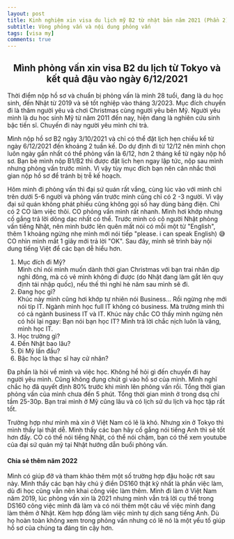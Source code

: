 ```yaml
---
layout: post
title: Kinh nghiệm xin visa du lịch mỹ B2 từ nhật bản năm 2021 (Phần 2)
subtitle: Vòng phỏng vấn và nội dung phỏng vấn
tags: [visa my]
comments: true
---
```


<h2 align="center"> Mình phỏng vấn xin visa B2 du lịch từ Tokyo và kết quả đậu vào ngày 6/12/2021 </h2>

Thời điểm nộp hồ sơ và chuẩn bị phỏng vấn là mình 28 tuổi, đang là du học sinh, đến Nhật từ 2019 và sẽ tốt nghiệp vào tháng 3/2023. Mục đích chuyến đi là thăm người yêu và chơi Christmas cùng người yêu bên Mỹ. Người yêu mình là du học sinh Mỹ từ năm 2011 đến nay, hiện đang là nghiên cứu sinh bậc tiến sĩ. Chuyến đi này người yêu mình chi trả.

Mình nộp hồ sơ B2 ngày 3/10/2021 và chỉ có thể đặt lịch hẹn chiều kể từ ngày 6/12/2021 đến khoảng 2 tuần kế. Do dự định đi từ 12/12 nên mình chọn luôn ngày gần nhất có thể phỏng vấn là 6/12, hơn 2 tháng kể từ ngày nộp hồ sơ. Bạn bè mình nộp B1/B2 thì được đặt lịch hẹn ngay lập tức, nộp sau mình nhưng phỏng vấn trước mình. Vì vậy tùy mục đích bạn nên cân nhắc thời gian nộp hồ sơ để tránh bị trễ kế hoạch.

Hôm mình đi phỏng vấn thì đại sứ quán rất vắng, cùng lúc vào với mình chỉ trên dưới 5-6 người và phỏng vấn trước mình cũng chỉ có 2 -3 người. Vì vậy đại sứ quán không phát phiếu cũng không gọi số hay dùng bảng điện. Chỉ có 2 CO làm việc thôi. CO phỏng vấn mình rất nhanh. Mình hơi khớp nhưng cố gắng trả lời dõng dạc nhất có thể. Trước mình có cô người Nhật phỏng vấn tiếng Nhật, nên mình bước lên quên mất nói có mỗi một từ "English", thêm 1 khoảng ngừng nhẹ mình mới nói tiếp "please. i can speak English) 😅 CO nhìn mình mất 1 giây mới trả lời "OK". Sau đây, mình sẽ trình bày nội dung tiếng Việt để các bạn dễ hiểu hơn.
1. Mục đích đi Mỹ?  
Mình chỉ nói mình muốn dành thời gian Christmas với bạn trai nhân dịp nghỉ đông, mà có vẻ mình không đi được (do Nhật đang làm gắt lên quy định tái nhập quốc), nếu thế thì nghỉ hè năm sau mình sẽ đi.
2. Đang học gì?  
Khúc này mình cũng hơi khớp tự nhiên nói Business... Rồi ngừng nhẹ mới nói típ IT. Ngành mình học full IT không có business. Mà trường mình thì có cả ngành business IT và IT. Khúc này chắc CO thấy mình ngừng nên có hỏi lại ngay: Bạn nói bạn học IT? Mình trả lời chắc nịch luôn là vâng, mình học IT.
3. Học trường gì?
4. Đến Nhật bao lâu?
5. Đi Mỹ lần đầu?
6. Bậc học là thạc sĩ hay cử nhân?

Đa phần là hỏi về mình và việc học. Không hề hỏi gì đến chuyến đi hay người yêu mình. Cũng không đụng chút gì vào hồ sơ của mình. Mình nghĩ chắc họ đã quyết định 80% trước khi mình lên phỏng vấn rồi. Tổng thời gian phỏng vấn của mình chưa đến 5 phút. Tổng thời gian mình ở trong dsq chỉ tầm 25-30p. Bạn trai mình ở Mỹ cũng lâu và có lịch sử du lịch và học tập rất tốt. 

Trường hợp như mình mà xin ở Việt Nam có lẽ là khó. Nhưng xin ở Tokyo thì mình thấy lại thật dễ. Mình thấy các bạn hãy cố gắng nói tiếng Anh thì sẽ tốt hơn đấy. CO có thể nói tiếng Nhật, có thể nói chậm, bạn có thể xem youtube của đại sứ quán mỹ tại Nhật hướng dẫn buổi phỏng vấn. 

#### Chia sẻ thêm năm 2022 

Mình có giúp đỡ và tham khảo thêm một số trường hợp đậu hoặc rớt sau này. Mình thấy các bạn hãy chú ý điền DS160 thật kỹ nhất là phần việc làm, dù đi học cũng vẫn nên khai công việc làm thêm. Mình đi làm ở Việt Nam năm 2019, lúc phỏng vấn xin là 2021 nhưng mình vẫn trả lời cụ thể trong DS160 công việc mình đã làm và có nói thêm một câu về việc mình đang làm thêm ở Nhật. Kèm hợp đồng làm việc mình tự dịch sang tiếng Anh. Dù họ hoàn toàn không xem trong phỏng vấn nhưng có lẽ nó là một yếu tố giúp hồ sơ của chúng ta đáng tin cậy hơn. 
